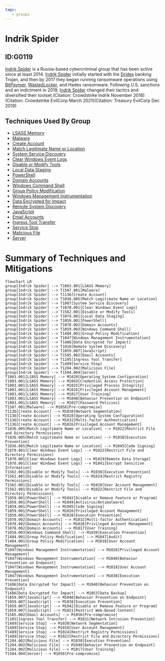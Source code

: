 ```yaml
---
tags:
   - groups
---
```

# Indrik Spider
## ID:G0119
[Indrik Spider](groups/G0119) is a Russia-based cybercriminal group that has been active since at least 2014. [Indrik Spider](groups/G0119) initially started with the [Dridex](software/S0384) banking Trojan, and then by 2017 they began running ransomware operations using [BitPaymer](software/S0570), [WastedLocker](software/S0612), and Hades ransomware. Following U.S. sanctions and an indictment in 2019, [Indrik Spider](groups/G0119) changed their tactics and diversified their toolset.(Citation: Crowdstrike Indrik November 2018)(Citation: Crowdstrike EvilCorp March 2021)(Citation: Treasury EvilCorp Dec 2019)
## Techniques Used By Group
* [LSASS Memory](techniques/T1003/001)
* [Malware](techniques/T1587/001)
* [Create Account](techniques/T1136)
* [Match Legitimate Name or Location](techniques/T1036/005)
* [System Service Discovery](techniques/T1007)
* [Clear Windows Event Logs](techniques/T1070/001)
* [Disable or Modify Tools](techniques/T1562/001)
* [Local Data Staging](techniques/T1074/001)
* [PowerShell](techniques/T1059/001)
* [Domain Accounts](techniques/T1078/002)
* [Windows Command Shell](techniques/T1059/003)
* [Group Policy Modification](techniques/T1484/001)
* [Windows Management Instrumentation](techniques/T1047)
* [Data Encrypted for Impact](techniques/T1486)
* [Remote System Discovery](techniques/T1018)
* [JavaScript](techniques/T1059/007)
* [Email Accounts](techniques/T1585/002)
* [Ingress Tool Transfer](techniques/T1105)
* [Service Stop](techniques/T1489)
* [Malicious File](techniques/T1204/002)
* [Server](techniques/T1584/004)

# Summary of Techniques and Mitigations
```mermaid
flowchart LR
group[Indrik Spider] --> T1003.001[LSASS Memory]
group[Indrik Spider] --> T1587.001[Malware]
group[Indrik Spider] --> T1136[Create Account]
group[Indrik Spider] --> T1036.005[Match Legitimate Name or Location]
group[Indrik Spider] --> T1007[System Service Discovery]
group[Indrik Spider] --> T1070.001[Clear Windows Event Logs]
group[Indrik Spider] --> T1562.001[Disable or Modify Tools]
group[Indrik Spider] --> T1074.001[Local Data Staging]
group[Indrik Spider] --> T1059.001[PowerShell]
group[Indrik Spider] --> T1078.002[Domain Accounts]
group[Indrik Spider] --> T1059.003[Windows Command Shell]
group[Indrik Spider] --> T1484.001[Group Policy Modification]
group[Indrik Spider] --> T1047[Windows Management Instrumentation]
group[Indrik Spider] --> T1486[Data Encrypted for Impact]
group[Indrik Spider] --> T1018[Remote System Discovery]
group[Indrik Spider] --> T1059.007[JavaScript]
group[Indrik Spider] --> T1585.002[Email Accounts]
group[Indrik Spider] --> T1105[Ingress Tool Transfer]
group[Indrik Spider] --> T1489[Service Stop]
group[Indrik Spider] --> T1204.002[Malicious File]
group[Indrik Spider] --> T1584.004[Server]
T1003.001[LSASS Memory] --> M1028[Operating System Configuration]
T1003.001[LSASS Memory] --> M1043[Credential Access Protection]
T1003.001[LSASS Memory] --> M1025[Privileged Process Integrity]
T1003.001[LSASS Memory] --> M1026[Privileged Account Management]
T1003.001[LSASS Memory] --> M1017[User Training]
T1003.001[LSASS Memory] --> M1040[Behavior Prevention on Endpoint]
T1003.001[LSASS Memory] --> M1027[Password Policies]
T1587.001[Malware] --> M1056[Pre-compromise]
T1136[Create Account] --> M1030[Network Segmentation]
T1136[Create Account] --> M1028[Operating System Configuration]
T1136[Create Account] --> M1032[Multi-factor Authentication]
T1136[Create Account] --> M1026[Privileged Account Management]
T1036.005[Match Legitimate Name or Location] --> M1022[Restrict File and Directory Permissions]
T1036.005[Match Legitimate Name or Location] --> M1038[Execution Prevention]
T1036.005[Match Legitimate Name or Location] --> M1045[Code Signing]
T1070.001[Clear Windows Event Logs] --> M1022[Restrict File and Directory Permissions]
T1070.001[Clear Windows Event Logs] --> M1029[Remote Data Storage]
T1070.001[Clear Windows Event Logs] --> M1041[Encrypt Sensitive Information]
T1562.001[Disable or Modify Tools] --> M1038[Execution Prevention]
T1562.001[Disable or Modify Tools] --> M1024[Restrict Registry Permissions]
T1562.001[Disable or Modify Tools] --> M1018[User Account Management]
T1562.001[Disable or Modify Tools] --> M1022[Restrict File and Directory Permissions]
T1059.001[PowerShell] --> M1042[Disable or Remove Feature or Program]
T1059.001[PowerShell] --> M1049[Antivirus/Antimalware]
T1059.001[PowerShell] --> M1045[Code Signing]
T1059.001[PowerShell] --> M1026[Privileged Account Management]
T1059.001[PowerShell] --> M1038[Execution Prevention]
T1078.002[Domain Accounts] --> M1032[Multi-factor Authentication]
T1078.002[Domain Accounts] --> M1026[Privileged Account Management]
T1078.002[Domain Accounts] --> M1017[User Training]
T1059.003[Windows Command Shell] --> M1038[Execution Prevention]
T1484.001[Group Policy Modification] --> M1047[Audit]
T1484.001[Group Policy Modification] --> M1018[User Account Management]
T1047[Windows Management Instrumentation] --> M1026[Privileged Account Management]
T1047[Windows Management Instrumentation] --> M1040[Behavior Prevention on Endpoint]
T1047[Windows Management Instrumentation] --> M1018[User Account Management]
T1047[Windows Management Instrumentation] --> M1038[Execution Prevention]
T1486[Data Encrypted for Impact] --> M1040[Behavior Prevention on Endpoint]
T1486[Data Encrypted for Impact] --> M1053[Data Backup]
T1059.007[JavaScript] --> M1040[Behavior Prevention on Endpoint]
T1059.007[JavaScript] --> M1038[Execution Prevention]
T1059.007[JavaScript] --> M1042[Disable or Remove Feature or Program]
T1059.007[JavaScript] --> M1021[Restrict Web-Based Content]
T1585.002[Email Accounts] --> M1056[Pre-compromise]
T1105[Ingress Tool Transfer] --> M1031[Network Intrusion Prevention]
T1489[Service Stop] --> M1030[Network Segmentation]
T1489[Service Stop] --> M1018[User Account Management]
T1489[Service Stop] --> M1024[Restrict Registry Permissions]
T1489[Service Stop] --> M1022[Restrict File and Directory Permissions]
T1204.002[Malicious File] --> M1038[Execution Prevention]
T1204.002[Malicious File] --> M1040[Behavior Prevention on Endpoint]
T1204.002[Malicious File] --> M1017[User Training]
T1584.004[Server] --> M1056[Pre-compromise]
```